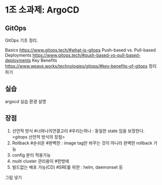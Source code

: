 # 1조 소과제: ArgoCD

## GitOps
GitOps 기초 정리.

Basics <https://www.gitops.tech/#what-is-gitops>
Push-based vs. Pull-based Deployments <https://www.gitops.tech/#push-based-vs-pull-based-deployments>
Key Benefits <https://www.weave.works/technologies/gitops/#key-benefits-of-gitops>
정리하기

## 실습
argocd 실습 환경 설명

## 장점
1. 선언적 방식 #너와나의연결고리 #우리는하나
: 동일한 state 임을 보장한다.<gitops 선언적 방식의 장점>
2. Rollback #손쉬운 #완벽한
: image tag만 바꾸는 것이 아니라 완벽한 rollback 가능
3. config 분리 적용가능 
4. multi cluster 관리용이 #한방에
5. 빌드없는 배포 가능(CD) #SRE를 위한
: helm, daemonset 등

그림 넣기

